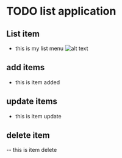 # TODO list application

## List item
- this is my list menu
![alt text](image.jpg)

## add items
- this is item added

## update items
- this is item update

## delete item
-- this is item delete



